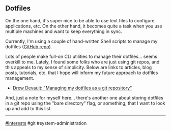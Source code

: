 ## Dotfiles

On the one hand, it's super nice to be able to use text files to configure
applications, etc. On the other hand, it becomes quite a task when you use
multiple machines and want to keep everything in sync.

Currently, I'm using a couple of hand-written Shell scripts to manage my
dotfiles ([GitHub repo](https://github.com/clmay/dotfiles)).

Lots of people make full-on CLI utilities to manage their dotfiles... seems
overkill to me. Lately, I found some folks who are just using git repos, and
this appeals to my sense of simplicity. Below are links to articles, blog posts,
tutorials, etc. that I hope will inform my future approach to dotfiles
management.

- [Drew Devault: "Managing my dotfiles as a git repository"](https://drewdevault.com//2019/12/30/dotfiles.html)

And, just a note for myself here... there's another one about storing dotfiles
in a git repo using the "bare directory" flag, or something, that I want to look
up and add to this list.

---

[#interests](index.md) #git #system-administration
